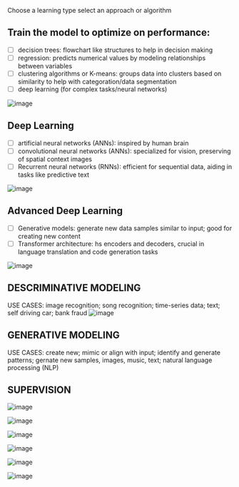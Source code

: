 Choose a learning type
select an approach or algorithm

## Train the model to optimize on performance:
- [ ] decision trees: flowchart like structures to help in decision making
- [ ] regression: predicts numerical values by modeling relationships between variables
- [ ] clustering algorithms or K-means: groups data into clusters based on similarity to help with categoration/data segmentation
- [ ] deep learning (for complex tasks/neural networks)

![image](https://github.com/user-attachments/assets/32f6b97c-9b8d-4223-a38a-33df2ff729fc)

## Deep Learning
- [ ] artificial neural networks (ANNs): inspired by human brain
- [ ] convolutional neural networks (ANNs): specialized for vision, preserving of spatial context images
- [ ] Recurrent neural networks (RNNs): efficient for sequential data, aiding in tasks like predictive text

![image](https://github.com/user-attachments/assets/1ebd4a94-b042-4ce9-877d-5cce20f01335)

## Advanced Deep Learning
- [ ] Generative models: generate new data samples similar to input; good for creating new content
- [ ] Transformer architecture: hs encoders and decoders, crucial in language translation and code generation tasks

![image](https://github.com/user-attachments/assets/5ee1ef88-4560-4b26-9147-db20f7e88dc1)

## DESCRIMINATIVE MODELING
USE CASES: image recognition; song recognition; time-series data; text; self driving car; bank fraud
![image](https://github.com/user-attachments/assets/59f0e2cc-85b1-4474-ada7-ff65e2f597d0)

## GENERATIVE MODELING
USE CASES: create new; mimic or align with input; identify and generate patterns; gernate new samples, images, music, text; natural language processing (NLP) 

## SUPERVISION
![image](https://github.com/user-attachments/assets/39b6c0b5-e671-47a0-bf80-5a3857d5abec)


![image](https://github.com/user-attachments/assets/861ed80c-659f-4f87-84d9-403602546c24)


![image](https://github.com/user-attachments/assets/232c5ccd-f8ac-44d3-9abd-19ba6daddf00)


![image](https://github.com/user-attachments/assets/09584503-4a2f-4813-ad7c-07ceedd409a9)


![image](https://github.com/user-attachments/assets/f747d8dd-48d3-487f-9121-96e18a3611c7)


![image](https://github.com/user-attachments/assets/d0dbc220-c3cd-4f01-8fc6-de73452626d2)


